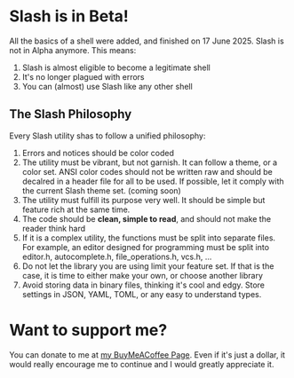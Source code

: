 # Slash is in Beta!
All the basics of a shell were added, and finished on 17 June 2025. Slash is not in Alpha anymore. This means:
1. Slash is almost eligible to become a legitimate shell
2. It's no longer plagued with errors
3. You can (almost) use Slash like any other shell

## The Slash Philosophy
Every Slash utility shas to follow a unified philosophy:
1. Errors and notices should be color coded
2. The utility must be vibrant, but not garnish. It can follow a theme, or a color set. ANSI color codes should not be written raw and should be decalred in a header file for all to be used. If possible, let it comply with the current Slash theme set. (coming soon)
3. The utility must fulfill its purpose very well. It should be simple but feature rich at the same time.
4. The code should be **clean, simple to read**, and should not make the reader think hard
5. If it is a complex utility, the functions must be split into separate files. For example, an editor designed for programming must be split into editor.h, autocomplete.h, file_operations.h, vcs.h, ...
6. Do not let the library you are using limit your feature set. If that is the case, it is time to either make your own, or choose another library
7. Avoid storing data in binary files, thinking it's cool and edgy. Store settings in JSON, YAML, TOML, or any easy to understand types. 

# Want to support me?
You can donate to me at [my BuyMeACoffee Page](https://buymeacoffee.com/msa_1618). Even if it's just a dollar, it would really encourage me to continue and I would greatly appreciate it.
